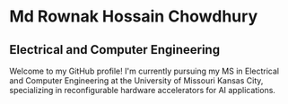 # Md Rownak Hossain Chowdhury

## Electrical and Computer Engineering

Welcome to my GitHub profile! I'm currently pursuing my MS in Electrical and Computer Engineering at the University of Missouri Kansas City, specializing in reconfigurable hardware accelerators for AI applications.


